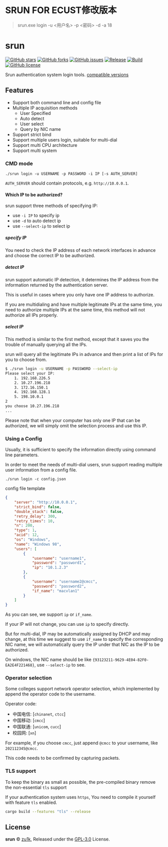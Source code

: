 # SRUN FOR ECUST修改版本

> srun.exe login -u <用户名> -p <密码> -d -a 18

# srun

[![GitHub stars](https://img.shields.io/github/stars/ericzhang-debug/srun)](https://github.com/ericzhang-debug/srun/stargazers)
[![GitHub forks](https://img.shields.io/github/forks/ericzhang-debug/srun)](https://github.com/ericzhang-debug/srun/network)
[![GitHub issues](https://img.shields.io/github/issues/ericzhang-debug/srun)](https://github.com/ericzhang-debug/srun/issues)
[![Release](https://img.shields.io/github/release/ericzhang-debug/srun)](https://github.com/zu1k/srun/releases)
[![Build](https://github.com/ericzhang-debug/srun/actions/workflows/build-test.yml/badge.svg)](https://github.com/ericzhang-debug/srun/actions/workflows/build-test.yml)
[![GitHub license](https://img.shields.io/github/license/ericzhang-debug/srun)](https://github.com/ericzhang-debug/srun/blob/master/LICENSE)

Srun authentication system login tools. [compatible versions](https://github.com/ericzhang-debug/srun/discussions/8)

## Features

- Support both command line and config file
- Multiple IP acquisition methods
  - User Specified
  - Auto detect
  - User select
  - Query by NIC name
- Support strict bind
- Support multiple users login, suitable for multi-dial
- Support multi CPU architecture
- Support multi system

### CMD mode

```
./srun login -u USERNAME -p PASSWORD -i IP [-s AUTH_SERVER]
```

`AUTH_SERVER` should contain protocols, e.g. `http://10.0.0.1`.

#### Which IP to be authorized?

srun support three methods of specifying IP:

- use `-i IP` to specify ip
- use `-d` to auto detect ip
- use `--select-ip` to select ip

##### specify IP

You need to check the IP address of each network interfaces in advance and choose the correct IP to be authorized.

##### detect IP

srun support automatic IP detection, it determines the IP address from the information returned by the authentication server.

This is useful in cases where you only have one IP address to authorize.

If you are multidialing and have multiple legitimate IPs at the same time, you need to authorize multiple IPs at the same time, this method will not authorize all IPs properly.

##### select IP

This method is similar to the first method, except that it saves you the trouble of manually querying all the IPs.

srun will query all the legitimate IPs in advance and then print a list of IPs for you to choose from.

```sh
$ ./srun login -u USERNAME -p PASSWORD --select-ip
Please select your IP:
    1. 192.168.226.5
    2. 10.27.196.218
    3. 172.16.150.1
    4. 192.168.128.1
    5. 198.10.0.1
2
you choose 10.27.196.218
...
```

Please note that when your computer has only one IP that can be authorized, we will simply omit the selection process and use this IP.

### Using a Config

Usually, it is sufficient to specify the information directly using command line parameters.

In order to meet the needs of multi-dial users, srun support reading multiple user information from a config file.

```
./srun login -c config.json
```

config file template

```json
{
    "server": "http://10.0.0.1",
    "strict_bind": false,
    "double_stack": false,
    "retry_delay": 300,
    "retry_times": 10,
    "n": 200,
    "type": 1,
    "acid": 12,
    "os": "Windows",
    "name": "Windows 98",
    "users": [
        {
            "username": "username1",
            "password": "password1",
            "ip": "10.1.2.3"
        },
        {
            "username": "username2@cmcc",
            "password": "password2",
            "if_name": "macvlan1"
        }
    ]
}
```

As you can see, we support `ip` or `if_name`.

If your IP will not change, you can use `ip` to specify directly.

But for multi-dial, IP may be automatically assigned by DHCP and may change, at this time we suggest to use `if_name` to specify the corresponding NIC name, we will automatically query the IP under that NIC as the IP to be authorized.

On windows, the NIC name should be like `{93123211-9629-4E04-82F0-EA2E4F221468}`, use `--select-ip` to see.

### Operator selection

Some colleges support network operator selection, which implemented by append the operator code to the username.

Operator code:

- 中国电信: [`chinanet`, `ctcc`] 
- 中国移动: [`cmcc`] 
- 中国联通: [`unicom`, `cucc`]
- 校园网: [`xn`] 

For example, if you choose `cmcc`, just append `@cmcc` to your username, like `202112345@cmcc`.

This code needs to be confirmed by capturing packets.

### TLS support

To keep the binary as small as possible, the pre-compiled binary remove the non-essential `tls` support

If your authentication system uses `https`, You need to compile it yourself with feature `tls` enabled.

```sh
cargo build --features "tls" --release
```

## License

**srun** © [zu1k](https://github.com/zu1k), Released under the [GPL-3.0](./LICENSE) License.<br>
